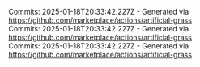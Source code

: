 Commits: 2025-01-18T20:33:42.227Z - Generated via https://github.com/marketplace/actions/artificial-grass
<br>
Commits: 2025-01-18T20:33:42.227Z - Generated via https://github.com/marketplace/actions/artificial-grass
<br>
Commits: 2025-01-18T20:33:42.227Z - Generated via https://github.com/marketplace/actions/artificial-grass
<br>
